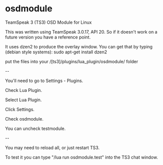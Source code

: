 # osdmodule
TeamSpeak 3 (TS3) OSD Module for Linux

This was written using TeamSpeak 3.0.17, API 20.  So if it doesn't work on a future version you have a reference point.

It uses dzen2 to produce the overlay window.  You can get that by typing (debian style systems):
sudo apt-get install dzen2

put the files into your /[ts3]/plugins/lua_plugin/osdmodule/ folder

--

You'll need to go to Settings - Plugins.

Check Lua Plugin.

Select Lua Plugin.

Click Settings.

Check osdmodule.

You can uncheck testmodule.

--

You may need to reload all, or just restart TS3.

To test it you can type "/lua run osdmodule.test" into the TS3 chat window.
